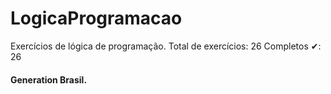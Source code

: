 # LogicaProgramacao
Exercícios de lógica de programação.
Total de exercícios: 26
Completos ✔: 26
<h4> 
Generation Brasil.
</h4>
